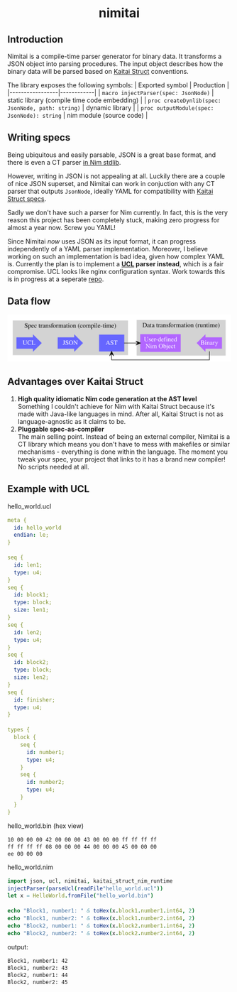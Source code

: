 # <p align="center">nimitai</p>

## Introduction
Nimitai is a compile-time parser generator for binary data. It transforms a JSON object into parsing procedures. The input object describes how the binary data will be parsed based on [Kaitai Struct](https://kaitai.io/) conventions.

The library exposes the following symbols:
| Exported symbol | Production |
|-----------------|------------|
| `macro injectParser(spec: JsonNode)` | static library (compile time code embedding) |
| `proc createDynlib(spec: JsonNode, path: string)` | dynamic library |
| `proc outputModule(spec: JsonNode): string` | nim module (source code) |

## Writing specs
Being ubiquitous and easily parsable, JSON is a great base format, and there is even a CT parser [in Nim stdlib](https://nim-lang.org/docs/json.html).

However, writing in JSON is not appealing at all. Luckily there are a couple of nice JSON superset, and Nimitai can work in conjuction with any CT parser that outputs `JsonNode`, ideally YAML for compatibility with [Kaitai Struct specs](https://formats.kaitai.io/).

Sadly we don't have such a parser for Nim currently. In fact, this is the very reason this project has been completely stuck, making zero progress for almost a year now. Screw you YAML!  

Since Nimitai _now_ uses JSON as its input format, it can progress independently of a YAML parser implementation. Moreover, I believe working on such an implementation is bad idea, given how complex YAML is. Currently the plan is to implement a **[UCL](https://github.com/vstakhov/libucl) parser instead**, which is a fair compromise. UCL looks like nginx configuration syntax. Work towards this is in progress at a seperate [repo](https://github.com/sealmove/ucl).

## Data flow
![Data flow](flow.svg)

## Advantages over Kaitai Struct
1. **High quality idiomatic Nim code generation at the AST level**  
Something I couldn't achieve for Nim with Kaitai Struct because it's made with Java-like languages in mind. After all, Kaitai Struct is not as language-agnostic as it claims to be.
2. **Pluggable spec-as-compiler**  
The main selling point. Instead of being an external compiler, Nimitai is a CT library which means you don't have to mess with makefiles or similar mechanisms - everything is done within the language. The moment you tweak your spec, your project that links to it has a brand new compiler! No scripts needed at all.

## Example with UCL

hello_world.ucl
```yaml
meta {
  id: hello_world
  endian: le;
}

seq {
  id: len1;
  type: u4;
}
seq {
  id: block1;
  type: block;
  size: len1;
}
seq {
  id: len2;
  type: u4;
}
seq {
  id: block2;
  type: block;
  size: len2;
}
seq {
  id: finisher;
  type: u4;
}

types {
  block {
    seq {
      id: number1;
      type: u4;
    }
    seq {
      id: number2;
      type: u4;
    }
  }
}
```

hello_world.bin (hex view)
```bin
10 00 00 00 42 00 00 00 43 00 00 00 ff ff ff ff
ff ff ff ff 08 00 00 00 44 00 00 00 45 00 00 00
ee 00 00 00
```
hello_world.nim
```nim
import json, ucl, nimitai, kaitai_struct_nim_runtime
injectParser(parseUcl(readFile"hello_world.ucl"))
let x = HelloWorld.fromFile("hello_world.bin")

echo "Block1, number1: " & toHex(x.block1.number1.int64, 2)
echo "Block1, number2: " & toHex(x.block1.number2.int64, 2)
echo "Block2, number1: " & toHex(x.block2.number1.int64, 2)
echo "Block2, number2: " & toHex(x.block2.number2.int64, 2)
```
output:
```
Block1, number1: 42
Block1, number2: 43
Block2, number1: 44
Block2, number2: 45
```
